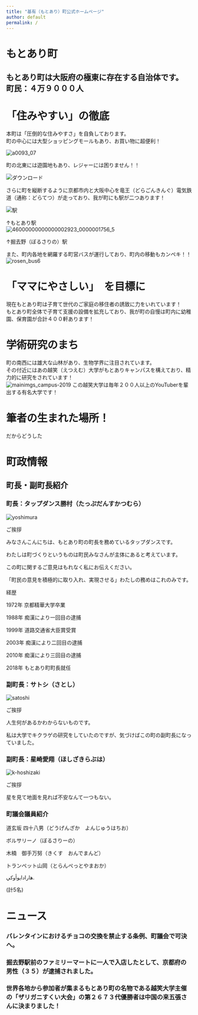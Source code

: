 ```yaml
---
title: "基有（もとあり）町公式ホームページ"
author: default
permalink: /
---
```


# もとあり町

もとあり町は大阪府の極東に存在する自治体です。  
町民：４万９０００人
---
# 「住みやすい」の徹底

本町は「圧倒的な住みやすさ」を自負しております。  
町の中心には大型ショッピングモールもあり、お買い物に超便利！  

![a0093_07](https://user-images.githubusercontent.com/104198390/164754937-1638f5c1-9867-48c6-becb-e489254aac0b.jpeg)  

町の北東には遊園地もあり、レジャーには困りません！！  

![ダウンロード](https://user-images.githubusercontent.com/104198390/164755366-0c92c9cf-3131-4822-bcca-69297ee7d2c2.jpeg)  

さらに町を縦断するように京都市内と大阪中心を竜王（どらごんきんぐ）電気鉄道（通称：どらてつ）が走っており、我が町にも駅が二つあります！  

![駅](https://user-images.githubusercontent.com/104198390/164758351-85e08abd-e734-4b94-b20e-f1dc215b8178.jpeg) 

↑もとあり駅  
![46000000000000002923_0000001756_5](https://user-images.githubusercontent.com/104198390/164758560-7350c177-2a4c-4912-90f7-eb00d786eaec.jpeg)  


↑掘去野（ぼるさりの）駅  

また、町内各地を網羅する町営バスが運行しており、町内の移動もカンペキ！！  
![rosen_bus6](https://user-images.githubusercontent.com/104198390/164759301-e3404a0f-42a8-4ae3-b258-8668d4bcb465.jpeg)  

# 「ママにやさしい」　を目標に

現在もとあり町は子育て世代のご家庭の移住者の誘致に力をいれています！  
もとあり町全体で子育て支援の設備を拡充しており、我が町の自慢は町内に幼稚園、保育園が合計４００軒あります！

# 学術研究のまち

町の南西には雄大な山林があり、生物学界に注目されています。  
その付近にはあの越笑（えつえむ）大学がもとありキャンパスを構えており、精力的に研究をされています！  
![mainimgs_campus-2019](https://user-images.githubusercontent.com/104198390/164761526-92a2808a-587d-4b53-905f-4eae03108593.jpeg) 
この越笑大学は毎年２００人以上のYouTuberを輩出する有名大学です！  

# 筆者の生まれた場所！

だからどうした  

# 町政情報  

## 町長・副町長紹介

### 町長：タップダンス勝村（たっぷだんすかつむら）  
![yoshimura](https://user-images.githubusercontent.com/104198390/164762437-b36e7ebc-e27e-4cc0-b389-61256fef8e17.jpeg)  

ご挨拶  

みなさんこんにちは、もとあり町の町長を務めているタップダンスです。 

わたしは町づくりというものは町民みなさんが主体にあると考えています。    

この町に関するご意見はもれなく私にお伝えください。  

「町民の意見を積極的に取り入れ、実現させる」わたしの務めはこれのみです。   
  
経歴  

1972年 京都精華大学卒業  

1988年 痴漢により一回目の逮捕  

1999年 道路交通省大臣賞受賞  

2003年 痴漢により二回目の逮捕  

2010年 痴漢により三回目の逮捕  

2018年 もとあり町町長就任  

### 副町長：サトシ（さとし）  
![satoshi](https://user-images.githubusercontent.com/104198390/164763917-d8b6acbd-032f-41a6-bba8-ed9d4d03fbd5.jpeg)  

ご挨拶  

人生何があるかわからないものです。  

私は大学でキクラゲの研究をしていたのですが、気づけばこの町の副町長になっていました。 

### 副町長：星崎愛翔（ほしざきらぶは）  
![k-hoshizaki](https://user-images.githubusercontent.com/104198390/164765900-84b29cc0-f666-4f5b-a238-cbf750811170.jpeg)  

ご挨拶  

星を見て地面を見れば不安なんて一つもない。  

### 町議会議員紹介
道玄坂 四十八男（どうげんざか　よんじゅうはちお）  

ボルサリーノ（ぼるさりーの）   

木楠　御手万努（きくす　おんでまんど）  

トランペット山岡（とらんぺっとやまおか）  

ﻫﺎﺭﺍﺩﺍﻳﻮﺃﻭﻛﻲ. 

(計5名)

# ニュース

### バレンタインにおけるチョコの交換を禁止する条例、町議会で可決へ。  

### 掘去野駅前のファミリーマートに一人で入店したとして、京都府の男性（３５）が逮捕されました。  

### 世界各地から参加者が集まるもとあり町の名物である越笑大学主催の「ザリガニすくい大会」の第２６７３代優勝者は中国の来五張さんに決まりました！
